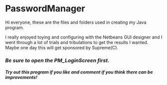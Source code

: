 # PasswordManager

Hi everyone, these are the files and folders used in creating my Java program. 

I really enjoyed toying and configuring with the Netbeans GUI designer and I went through
a lot of trials and tribulations to get the results I wanted. Maybe one day this will get sponsored
by Supreme(C).

### ***Be sure to open the PM_LoginScreen first.***
##### Try out this program if you like and comment if you think there can be improvements!
